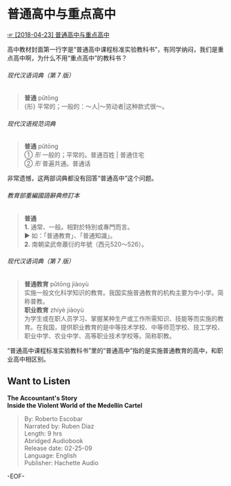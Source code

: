# 普通高中与重点高中  
[☞ [2018-04-23] 普通高中与重点高中 ](https://mp.weixin.qq.com/s/KLw2OfNd4RtD7FvH9bJGng)    
  
  
高中教材封面第一行字是“普通高中课程标准实验教科书”，有同学纳闷，我们是重点高中啊，为什么不用“重点高中”的教科书？  
  
###### 现代汉语词典（第 7 版）  
>**普通** pǔtōng 　  
{形} 平常的；一般的：～人|～劳动者|这种款式很～。  
  
###### 现代汉语规范词典  
>**普通** pǔtōng  
① *形* 一般的；平常的。普通百姓 | 普通住宅  
② *形* 普遍共通。普通话  
  
非常遗憾，这两部词典都没有回答“普通高中”这个问题。  
  
###### 教育部重編國語辭典修訂本  
>**普通**  
**1.** 通常、一般。相對於特別或專門而言。  
   ▶ 如：「普通教育」、「普通知識」。  
**2.** 南朝梁武帝蕭衍的年號（西元520～526）。  
  
###### 现代汉语词典（第 7 版）  
>**普通教育** pǔtōng jiàoyù 　  
实施一般文化科学知识的教育。我国实施普通教育的机构主要为中小学。简称普教。  
**职业教育** zhíyè jiàoyù 　  
为学生或在职人员学习、掌握某种生产或工作所需知识、技能等而实施的教育。在我国，提供职业教育的是中等技术学校、中等师范学校、技工学校、职业中学、农业中学、高等职业技术学校等。简称职教。  
  
“普通高中课程标准实验教科书”里的“普通高中”指的是实施普通教育的高中，和职业高中相区别。  
  
## Want to Listen  
**The Accountant's Story  
Inside the Violent World of the Medellín Cartel**  
>By: Roberto Escobar  
Narrated by: Ruben Diaz  
Length: 9 hrs  
Abridged Audiobook  
Release date: 02-25-09  
Language: English  
Publisher: Hachette Audio  
  
-EOF-  
